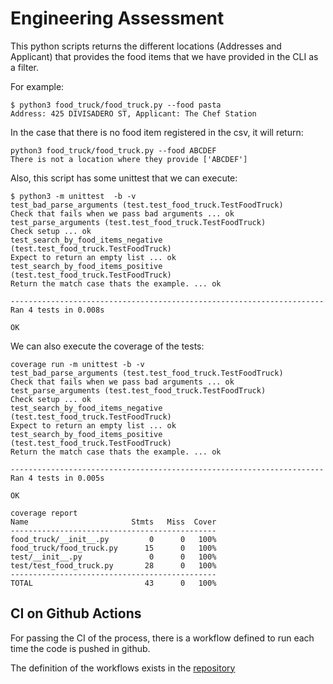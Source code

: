 # Engineering Assessment

This python scripts returns the different locations (Addresses and Applicant) that provides the food items that 
we have provided in the CLI as a filter.

For example: 

```shell script
$ python3 food_truck/food_truck.py --food pasta   
Address: 425 DIVISADERO ST, Applicant: The Chef Station
```

In the case that there is no food item registered in the csv, it will return:
```shell script
python3 food_truck/food_truck.py --food ABCDEF
There is not a location where they provide ['ABCDEF']
```


Also, this script has some unittest that we can execute:
```shell script
$ python3 -m unittest  -b -v
test_bad_parse_arguments (test.test_food_truck.TestFoodTruck)
Check that fails when we pass bad arguments ... ok
test_parse_arguments (test.test_food_truck.TestFoodTruck)
Check setup ... ok
test_search_by_food_items_negative (test.test_food_truck.TestFoodTruck)
Expect to return an empty list ... ok
test_search_by_food_items_positive (test.test_food_truck.TestFoodTruck)
Return the match case thats the example. ... ok

----------------------------------------------------------------------
Ran 4 tests in 0.008s

OK
```

We can also execute the coverage of the tests:

```shell script
coverage run -m unittest -b -v
test_bad_parse_arguments (test.test_food_truck.TestFoodTruck)
Check that fails when we pass bad arguments ... ok
test_parse_arguments (test.test_food_truck.TestFoodTruck)
Check setup ... ok
test_search_by_food_items_negative (test.test_food_truck.TestFoodTruck)
Expect to return an empty list ... ok
test_search_by_food_items_positive (test.test_food_truck.TestFoodTruck)
Return the match case thats the example. ... ok

----------------------------------------------------------------------
Ran 4 tests in 0.005s

OK

coverage report               
Name                       Stmts   Miss  Cover
----------------------------------------------
food_truck/__init__.py         0      0   100%
food_truck/food_truck.py      15      0   100%
test/__init__.py               0      0   100%
test/test_food_truck.py       28      0   100%
----------------------------------------------
TOTAL                         43      0   100%
```

## CI on Github Actions
For passing the CI of the process, there is a workflow defined to run each time the code is pushed in github.

The definition of the workflows exists in the [repository](.github/workflows/run_test.yml)


